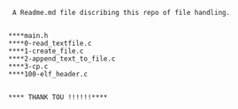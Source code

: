      A Readme.md file discribing this repo of file handling.


	****main.h
	****0-read_textfile.c
	****1-create_file.c
	****2-append_text_to_file.c
	****3-cp.c
	****100-elf_header.c


	**** THANK TOU !!!!!!****

